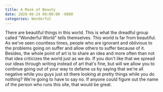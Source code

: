 ```yaml
---
title: A Mask of Beauty
date: 2020-06-24 09:00:00 -0000
categories: Wonderful
---
```

There are beautiful things in this world. This is what the dreadful group called "Wonderful World" tells themselves. This world is far from beautiful. As we've seen countless times, people who are ignorant and oblivious to the problems going on suffer and allow others to suffer because of it. Besides, the whole point of art is to share an idea and more often than not that idea criticizes the world just as we do. If you don't like that we spread our ideas through writing instead of art that's fine, but will we allow you to continue going out of your way to defame us by saying that we're all negative while you guys just sit there looking at pretty things while you do nothing? We're going to have to say no. If anyone could figure out the name of the person who runs this site, that would be great.
